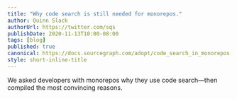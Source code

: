 ```yaml
---
title: "Why code search is still needed for monorepos."
author: Quinn Slack
authorUrl: https://twitter.com/sqs
publishDate: 2020-11-13T10:00-08:00
tags: [blog]
published: true
canonical: https://docs.sourcegraph.com/adopt/code_search_in_monorepos
style: short-inline-title
---
```


We asked developers with monorepos why they use code search&mdash;then compiled the most convincing reasons.